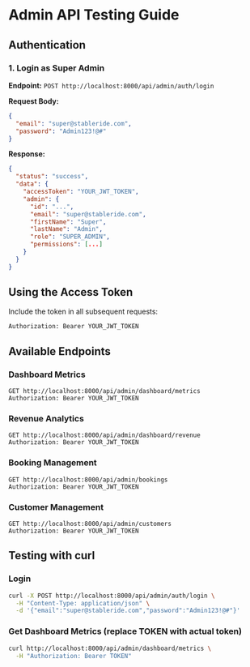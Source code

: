 # Admin API Testing Guide

## Authentication

### 1. Login as Super Admin

**Endpoint:** `POST http://localhost:8000/api/admin/auth/login`

**Request Body:**
```json
{
  "email": "super@stableride.com",
  "password": "Admin123!@#"
}
```

**Response:**
```json
{
  "status": "success",
  "data": {
    "accessToken": "YOUR_JWT_TOKEN",
    "admin": {
      "id": "...",
      "email": "super@stableride.com",
      "firstName": "Super",
      "lastName": "Admin",
      "role": "SUPER_ADMIN",
      "permissions": [...]
    }
  }
}
```

## Using the Access Token

Include the token in all subsequent requests:
```
Authorization: Bearer YOUR_JWT_TOKEN
```

## Available Endpoints

### Dashboard Metrics
```
GET http://localhost:8000/api/admin/dashboard/metrics
Authorization: Bearer YOUR_JWT_TOKEN
```

### Revenue Analytics
```
GET http://localhost:8000/api/admin/dashboard/revenue
Authorization: Bearer YOUR_JWT_TOKEN
```

### Booking Management
```
GET http://localhost:8000/api/admin/bookings
Authorization: Bearer YOUR_JWT_TOKEN
```

### Customer Management
```
GET http://localhost:8000/api/admin/customers
Authorization: Bearer YOUR_JWT_TOKEN
```

## Testing with curl

### Login
```bash
curl -X POST http://localhost:8000/api/admin/auth/login \
  -H "Content-Type: application/json" \
  -d '{"email":"super@stableride.com","password":"Admin123!@#"}'
```

### Get Dashboard Metrics (replace TOKEN with actual token)
```bash
curl http://localhost:8000/api/admin/dashboard/metrics \
  -H "Authorization: Bearer TOKEN"
```